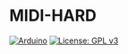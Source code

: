 # MIDI-HARD

[![Arduino](https://img.shields.io/badge/Arduino-00979D?style=flat&logo=Arduino&logoColor=white)](https://www.arduino.cc/)
[![License: GPL v3](https://img.shields.io/badge/License-GPLv3-blue.svg)](https://www.gnu.org/licenses/gpl-3.0)
